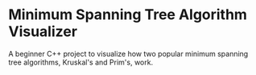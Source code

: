 # Minimum Spanning Tree Algorithm Visualizer

A beginner C++ project to visualize how two popular minimum spanning tree algorithms, Kruskal's and Prim's, work. 

